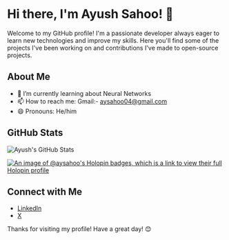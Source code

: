 # Hi there, I'm Ayush Sahoo! 👋

Welcome to my GitHub profile! I'm a passionate developer always eager to learn new technologies and improve my skills. Here you'll find some of the projects I've been working on and contributions I've made to open-source projects.


## About Me

- 🌱 I’m currently learning about Neural Networks
- 📫 How to reach me: Gmail:- aysahoo04@gmail.com
- 😄 Pronouns: He/him

## GitHub Stats

![Ayush's GitHub Stats](https://github-readme-stats.vercel.app/api?username=aysahoo&show_icons=true&theme=dark)

[![An image of @aysahoo's Holopin badges, which is a link to view their full Holopin profile](https://holopin.me/aysahoo)](https://holopin.io/@aysahoo)

## Connect with Me

- [LinkedIn](https://www.linkedin.com/in/ayush-sahoo04/)
- [X](https://x.com/aysahoo_04)


Thanks for visiting my profile! Have a great day! 😊
